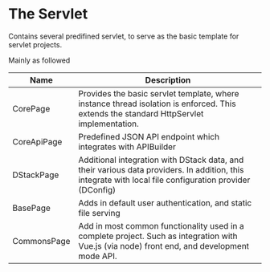 # The Servlet

Contains several predifined servlet, to serve as the basic template for servlet projects.

Mainly as followed

| Name        	| Description                                                                                                                                             	|
|-------------	|---------------------------------------------------------------------------------------------------------------------------------------------------------	|
| CorePage    	| Provides the basic servlet template, where instance thread isolation is enforced. This extends the standard HttpServlet implementation.                 	|
| CoreApiPage 	| Predefined JSON API endpoint which integrates with APIBuilder                                                                                           	|
| DStackPage  	| Additional integration with DStack data, and their various data providers. In addition, this integrate with local file configuration provider (DConfig) 	|
| BasePage    	| Adds in default user authentication, and static file serving                                                                                            	|
| CommonsPage 	| Add in most common functionality used in a complete project. Such as integration with Vue.js (via node) front end, and development mode API.            	|

